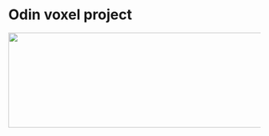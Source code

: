 # Odin voxel project
<p align="center">
 <img width="600" height="190" src="https://user-images.githubusercontent.com/60740181/226722737-d1c928dd-29e0-4d3e-aeb3-494a446acf41.gif">
</p>
